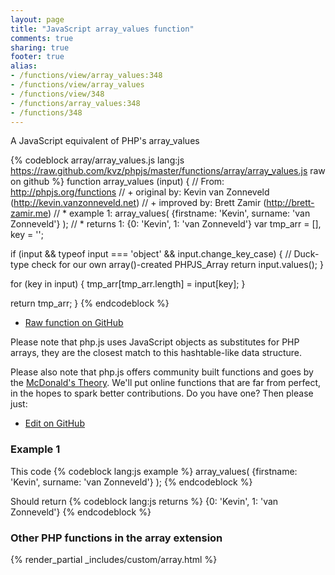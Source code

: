 ```yaml
---
layout: page
title: "JavaScript array_values function"
comments: true
sharing: true
footer: true
alias:
- /functions/view/array_values:348
- /functions/view/array_values
- /functions/view/348
- /functions/array_values:348
- /functions/348
---
```

<!-- Generated by Rakefile:build -->
A JavaScript equivalent of PHP's array_values

{% codeblock array/array_values.js lang:js https://raw.github.com/kvz/phpjs/master/functions/array/array_values.js raw on github %}
function array_values (input) {
  // From: http://phpjs.org/functions
  // +   original by: Kevin van Zonneveld (http://kevin.vanzonneveld.net)
  // +      improved by: Brett Zamir (http://brett-zamir.me)
  // *     example 1: array_values( {firstname: 'Kevin', surname: 'van Zonneveld'} );
  // *     returns 1: {0: 'Kevin', 1: 'van Zonneveld'}
  var tmp_arr = [],
    key = '';

  if (input && typeof input === 'object' && input.change_key_case) { // Duck-type check for our own array()-created PHPJS_Array
    return input.values();
  }

  for (key in input) {
    tmp_arr[tmp_arr.length] = input[key];
  }

  return tmp_arr;
}
{% endcodeblock %}

 - [Raw function on GitHub](https://github.com/kvz/phpjs/blob/master/functions/array/array_values.js)

Please note that php.js uses JavaScript objects as substitutes for PHP arrays, they are 
the closest match to this hashtable-like data structure. 

Please also note that php.js offers community built functions and goes by the 
[McDonald's Theory](https://medium.com/what-i-learned-building/9216e1c9da7d). We'll put online 
functions that are far from perfect, in the hopes to spark better contributions. 
Do you have one? Then please just: 

 - [Edit on GitHub](https://github.com/kvz/phpjs/edit/master/functions/array/array_values.js)

### Example 1
This code
{% codeblock lang:js example %}
array_values( {firstname: 'Kevin', surname: 'van Zonneveld'} );
{% endcodeblock %}

Should return
{% codeblock lang:js returns %}
{0: 'Kevin', 1: 'van Zonneveld'}
{% endcodeblock %}


### Other PHP functions in the array extension
{% render_partial _includes/custom/array.html %}
